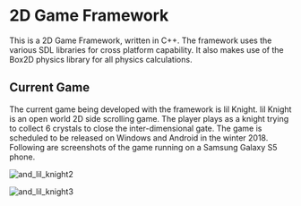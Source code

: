 # 2D Game Framework


This is a 2D Game Framework, written in C++. The framework uses the various SDL libraries for cross platform capability. It also makes use of the Box2D physics library for all physics calculations.



## Current Game

The current game being developed with the framework is lil Knight. lil Knight is an open world 2D side scrolling game. The player plays as a knight trying to collect 6 crystals to close the inter-dimensional gate. The game is scheduled to be released on Windows and Android in the winter 2018. Following are screenshots of the game running on a Samsung Galaxy S5 phone.

![and_lil_knight2](https://user-images.githubusercontent.com/8313768/44301672-ef35a380-a2cf-11e8-870c-67b4898a3103.png)

![and_lil_knight3](https://user-images.githubusercontent.com/8313768/44301684-11c7bc80-a2d0-11e8-97d3-17bcaf2023d1.png)